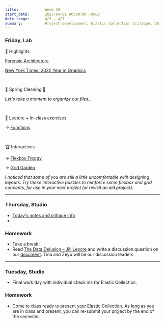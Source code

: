 ```yaml
---
title:            Week 10
start_date:       2023-04-01 00:00:00 -0500
date_range:       4/3 – 4/7
summary:          Project development, Elastic Collection Critique, JS Functions
---
```


### Friday, Lab

🪩 Highlights:

[Forensic Architecture](https://forensic-architecture.org/)

[New York Times: 2022 Year in Graphics](https://www.nytimes.com/interactive/2022/12/28/us/2022-year-in-graphics.html)

<br />

🌱 Spring Cleaning 🌷

_Let's take a moment to organize our files..._

<br />

📝 Lecture + In-class exercises:

→ [Functions](https://www.dropbox.com/scl/fi/mlkzo7djva1cbzzbep5ze/Week-10-Javascript-Functions.paper?dl=0&rlkey=mcow5oer4544uds4mwt1a5opi)

<br />

🏆 Interactives

→ [Flexbox Froggy](https://flexboxfroggy.com/)

→ [Grid Garden](https://cssgridgarden.com/)

_I noticed that some of you are still a little uncomfortable with designing layouts. Try these interactive puzzles to reinforce some flexbox and grid concepts, for use in your next project (or revisit an old project)._

---

### Thursday, Studio

- [Today's notes and critique info](https://paper.dropbox.com/doc/Week-11-Class--B11hA4IonJXQS4c64GyhquSyAQ-0KlwEPA1DcPfqZsxzDxGC)
- 

### Homework
- Take a break!
- Read [The Data Delusion – Jill Lepore](https://www.newyorker.com/magazine/2023/04/03/the-data-delusion) and write a discussion question on our [document](https://paper.dropbox.com/doc/Parsons-Core-Interaction-S23-Reading-Reflections--B13Ux0Tpn6YU2xvEq_08x0d~AQ-xcAaUIV4Syfp3zmAR7IMi). Tina and Zeyu will be our discussion leaders.

---



### Tuesday, Studio

- Final work day with individual check ins for Elastic Collection.

### Homework
- Come to class ready to present your Elastic Collection. As long as you are in class and present, you can re-submit your project by the end of the semester.